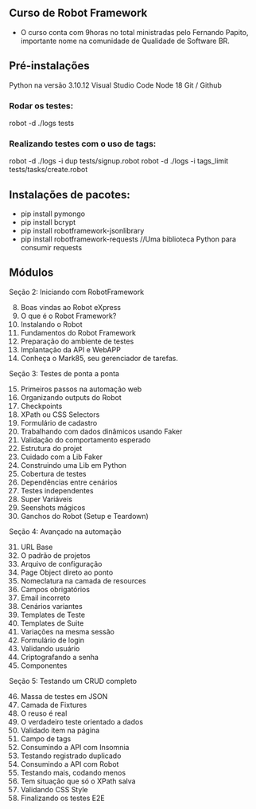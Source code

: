 ## Curso de Robot Framework 
- O curso conta com 9horas no total ministradas pelo Fernando Papito, importante nome na comunidade de Qualidade de Software BR.

## Pré-instalações

Python na versão 3.10.12
Visual Studio Code
Node 18
Git / Github


### Rodar os testes: 
robot -d ./logs tests

### Realizando testes com o uso de tags: 
robot -d ./logs -i dup tests/signup.robot
robot -d ./logs -i tags_limit tests/tasks/create.robot

## Instalações de pacotes:
- pip install pymongo
- pip install bcrypt
- pip install robotframework-jsonlibrary
- pip install robotframework-requests //Uma biblioteca Python para consumir requests

## Módulos 
Seção 2: Iniciando com RobotFramework

8. Boas vindas ao Robot eXpress
9. O que é o Robot Framework?
10. Instalando o Robot
11. Fundamentos do Robot Framework
12. Preparação do ambiente de testes
13. Implantação da API e WebAPP
15. Conheça o Mark85, seu gerenciador de tarefas.

Seção 3: Testes de ponta a ponta

15. Primeiros passos na automação web
16. Organizando outputs do Robot
17. Checkpoints
18. XPath ou CSS Selectors
19. Formulário de cadastro
20. Trabalhando com dados dinâmicos usando Faker
21. Validação do comportamento esperado
22. Estrutura do projet
23. Cuidado com a Lib Faker
24. Construindo uma Lib em Python
25. Cobertura de testes
26. Dependências entre cenários
27. Testes independentes
28. Super Variáveis
29. Seenshots mágicos
30. Ganchos do Robot (Setup e Teardown)

Seção 4: Avançado na automação

31. URL Base
32. O padrão de projetos 
33. Arquivo de configuração
34. Page Object direto ao ponto
35. Nomeclatura na camada de resources
36. Campos obrigatórios
37. Email incorreto
38. Cenários variantes
39. Templates de Teste
40. Templates de Suite
41. Variações na mesma sessão
42. Formulário de login
43. Validando usuário 
44. Criptografando a senha
45. Componentes

Seção 5: Testando um CRUD completo

46. Massa de testes em JSON
47. Camada de Fixtures
48. O reuso é real
49. O verdadeiro teste orientado a dados
50. Validado item na página
51. Campo de tags
52. Consumindo a API com Insomnia
53. Testando registrado duplicado
54. Consumindo a API com Robot
55. Testando mais, codando menos
56. Tem situação que só o XPath salva
57. Validando CSS Style
58. Finalizando os testes E2E